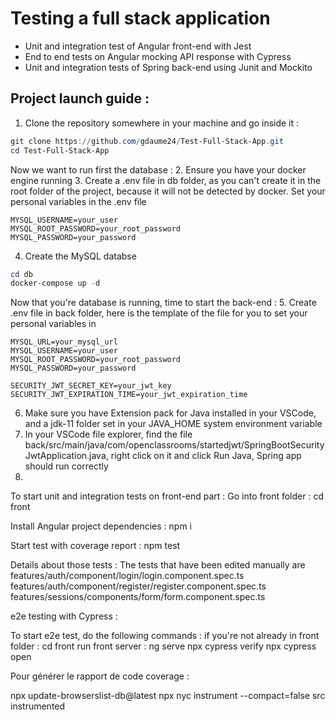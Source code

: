 # Testing a full stack application
* Unit and integration test of Angular front-end with Jest
* End to end tests on Angular mocking API response with Cypress
* Unit and integration tests of Spring back-end using Junit and Mockito

## Project launch guide :

1. Clone the repository somewhere in your machine and go inside it :  
```powershell
git clone https://github.com/gdaume24/Test-Full-Stack-App.git
cd Test-Full-Stack-App
```
Now we want to run first the database :
2. Ensure you have your docker engine running
3. Create a .env file in db folder, as you can't create it in the root folder of the project, because it will not be detected by docker.
Set your personal variables in the .env file
```
MYSQL_USERNAME=your_user
MYSQL_ROOT_PASSWORD=your_root_password
MYSQL_PASSWORD=your_password
```
4. Create the MySQL databse
```powershell
cd db
docker-compose up -d
```
Now that you're database is running, time to start the back-end :
5. Create .env file in back folder, here is the template of the file for you to set your personal variables in
```
MYSQL_URL=your_mysql_url
MYSQL_USERNAME=your_user
MYSQL_ROOT_PASSWORD=your_root_password
MYSQL_PASSWORD=your_password

SECURITY_JWT_SECRET_KEY=your_jwt_key
SECURITY_JWT_EXPIRATION_TIME=your_jwt_expiration_time
```
6. Make sure you have Extension pack for Java installed in your VSCode, and a jdk-11 folder set in your JAVA_HOME system environment variable
7. In your VSCode file explorer, find the file back/src/main/java/com/openclassrooms/startedjwt/SpringBootSecurityJwtApplication.java, right click on it and click Run Java, Spring app should run correctly
8. 


To start unit and integration tests on front-end part :
Go into front folder :
cd front

Install Angular project dependencies :
npm i

Start test with coverage report :
npm test

Details about those tests :
The tests that have been edited manually are features/auth/component/login/login.component.spec.ts
                                             features/auth/component/register/register.component.spec.ts
                                             features/sessions/components/form/form.component.spec.ts


e2e testing with Cypress :

To start e2e test, do the following commands :
if you're not already in front folder :
cd front
run front server : ng serve
npx cypress verify
npx cypress open

Pour générer le rapport de code coverage :

npx update-browserslist-db@latest
npx nyc instrument --compact=false src instrumented 
